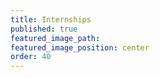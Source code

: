 ```yaml
---
title: Internships
published: true
featured_image_path:
featured_image_position: center
order: 40
---
```

